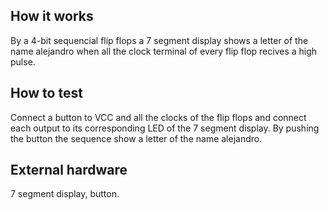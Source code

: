 ## How it works

By a 4-bit sequencial flip flops a 7 segment display shows a letter of the name alejandro when all the clock terminal of every flip flop recives a high pulse.


## How to test

Connect a button to VCC and all the clocks of the flip flops and connect each output to its corresponding LED of the 7 segment display. By pushing the button the sequence show a letter of the name alejandro.


## External hardware

7 segment display, button.

